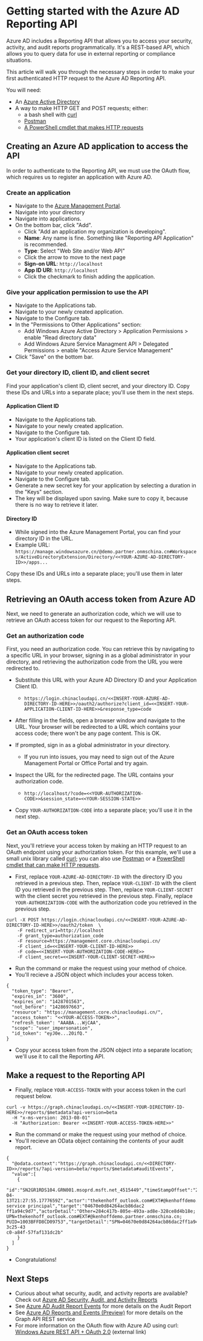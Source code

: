 <properties
   pageTitle="Getting started with the Azure AD Reporting API"
   description="How to get started with the Azure Active Directory Reporting API"
   services="active-directory"
   documentationCenter=""
   authors="kenhoff"
   manager="mbaldwin"
   editor=""/>

<tags
	ms.service="active-directory"
	ms.date="12/07/2015"
	wacn.date=""/>


# Getting started with the Azure AD Reporting API

Azure AD includes a Reporting API that allows you to access your security, activity, and audit reports programmatically. It's a REST-based API, which allows you to query data for use in external reporting or compliance situations.

This article will walk you through the necessary steps in order to make your first authenticated HTTP request to the Azure AD Reporting API. 

You will need:

- An [Azure Active Directory](/documentation/articles/active-directory-whatis)
- A way to make HTTP GET and POST requests; either:
	- a bash shell with [curl](http://curl.haxx.se/)
	- [Postman](https://www.getpostman.com/)
	- [A PowerShell cmdlet that makes HTTP requests](https://technet.microsoft.com/zh-cn/library/hh849901.aspx)



## Creating an Azure AD application to access the API

In order to authenticate to the Reporting API, we must use the OAuth flow, which requires us to register an application with Azure AD.



### Create an application
- Navigate to the [Azure Management Portal](https://managewindowsazure.cn/).
- Navigate into your directory
- Navigate into applications.
- On the bottom bar, click "Add".
	- Click "Add an application my organization is developing".
	- **Name**: Any name is fine. Something like "Reporting API Application" is recommended.
	- **Type**: Select "Web Site and/or Web API"
	- Click the arrow to move to the next page 
	- **Sign-on URL**: ```http://localhost``` 
	- **App ID URI**: ```http://localhost``` 
	- Click the checkmark to finish adding the application.

### Give your application permission to use the API
- Navigate to the Applications tab.
- Navigate to your newly created application.
- Navigate to the Configure tab.
- In the "Permissions to Other Applications" section:
	- Add Windows Azure Active Directory > Application Permissions > enable "Read directory data"
	- Add Windows Azure Service Managment API > Delegated Permissions > enable "Access Azure Service Management"
- Click "Save" on the bottom bar.


### Get your directory ID, client ID, and client secret

Find your application's client ID, client secret, and your directory ID. Copy these IDs and URLs into a separate place; you'll use them in the next steps.

#### Application Client ID
- Navigate to the Applications tab.
- Navigate to your newly created application.
- Navigate to the Configure tab.
- Your application's client ID is listed on the Client ID field.

#### Application client secret
- Navigate to the Applications tab.
- Navigate to your newly created application.
- Navigate to the Configure tab.
- Generate a new secret key for your application by selecting a duration in the "Keys" section.
- The key will be displayed upon saving. Make sure to copy it, because there is no way to retrieve it later.

#### Directory ID
- While signed into the Azure Management Portal, you can find your directory ID in the URL.
- Example URL: ```https://manage.windowsazure.cn/@demo.partner.onmschina.cn#Workspaces/ActiveDirectoryExtension/Directory/<<YOUR-AZURE-AD-DIRECTORY-ID>>/apps...```

Copy these IDs and URLs into a separate place; you'll use them in later steps.



## Retrieving an OAuth access token from Azure AD

Next, we need to generate an authorization code, which we will use to retrieve an OAuth access token for our request to the Reporting API.



### Get an authorization code

First, you need an authorization code. You can retrieve this by navigating to a specific URL in your browser, signing in as a global administrator in your directory, and retrieving the authorization code from the URL you were redirected to.

- Substitute this URL with your Azure AD Directory ID and your Application Client ID.
	- ```https://login.chinacloudapi.cn/<<INSERT-YOUR-AZURE-AD-DIRECTORY-ID-HERE>>/oauth2/authorize?client_id=<<INSERT-YOUR-APPLICATION-CLIENT-ID-HERE>>&response_type=code```
- After filling in the fields, open a browser window and navigate to the URL. Your browser will be redirected to a URL which contains your access code; there won't be any page content. This is OK. 

- If prompted, sign in as a global administrator in your directory.
	- If you run into issues, you may need to sign out of the Azure Management Portal or Office Portal and try again.
- Inspect the URL for the redirected page. The URL contains your authorization code.
	- ```http://localhost/?code=<<YOUR-AUTHORIZATION-CODE>>&session_state=<<YOUR-SESSION-STATE>>``` 
- Copy ```YOUR-AUTHORIZATION-CODE``` into a separate place; you'll use it in the next step.



### Get an OAuth access token

Next, you'll retrieve your access token by making an HTTP request to an OAuth endpoint using your authorization token. For this example, we'll use a small unix library called [curl](http://curl.haxx.se/); you can also use [Postman](https://www.getpostman.com/) or a [PowerShell cmdlet that can make HTTP requests](https://technet.microsoft.com/zh-cn/library/hh849901.aspx).

- First, replace ```YOUR-AZURE-AD-DIRECTORY-ID``` with the directory ID you retrieved in a previous step. Then, replace ```YOUR-CLIENT-ID``` with the client ID you retrieved in the previous step. Then, replace ```YOUR-CLIENT-SECRET``` with the client secret you retrieved in the previous step. Finally, replace ```YOUR-AUTHORIZATION-CODE``` with the authorization code you retrieved in the previous step.

```
curl -X POST https://login.chinacloudapi.cn/<<INSERT-YOUR-AZURE-AD-DIRECTORY-ID-HERE>>/oauth2/token  \
	-F redirect_uri=http://localhost
	-F grant_type=authorization_code 
	-F resource=https://management.core.chinacloudapi.cn/
	-F client_id=<<INSERT-YOUR-CLIENT-ID-HERE>>
	-F code=<<INSERT-YOUR-AUTHORIZATION-CODE-HERE>>
	-F client_secret=<<INSERT-YOUR-CLIENT-SECRET-HERE>>
```

- Run the command or make the request using your method of choice.
- You'll recieve a JSON object which includes your access token.

```
{
  "token_type": "Bearer",
  "expires_in": "3600",
  "expires_on": "1428701563",
  "not_before": "1428697663",
  "resource": "https://management.core.chinacloudapi.cn/",
  "access_token": "<<YOUR-ACCESS-TOKEN>>",
  "refresh_token": "AAABA...WjCAA",
  "scope": "user_impersonation",
  "id_token": "eyJ0e...20ifQ."
}
```

- Copy your access token from the JSON object into a separate location; we'll use it to call the Reporting API.



## Make a request to the Reporting API

- Finally, replace ```YOUR-ACCESS-TOKEN``` with your access token in the curl request below.

```
curl -v https://graph.chinacloudapi.cn/<<INSERT-YOUR-DIRECTORY-ID-HERE>>/reports/$metadata?api-version=beta
  -H "x-ms-version: 2013-08-01"
  -H "Authorization: Bearer <<INSERT-YOUR-ACCESS-TOKEN-HERE>>"
```

- Run the command or make the request using your method of choice.
- You'll recieve an OData object containing the contents of your audit report.

```
{
  "@odata.context":"https://graph.chinacloudapi.cn/<<DIRECTORY-ID>>/reports/?api-version=beta/reports/$metadata#auditEvents",
  "value":[
    {
      "id":"SN2GR1RDS104.GRN001.msoprd.msft.net_4515449","timeStampOffset":"2015-04-13T21:27:55.1777659Z","actor":"thekenhoff_outlook.com#EXT#@kenhoffdemo.partner.onmschina.cn","action":"Add service principal","target":"04670e0d84264acb86dac2
ff1a94c9d7","actorDetail":"Other=284c417b-805e-493a-ad8e-328ce8d4b18e; UPN=thekenhoff_outlook.com#EXT#@kenhoffdemo.partner.onmschina.cn; PUID=1003BFFD8CD09753","targetDetail":"SPN=04670e0d84264acb86dac2ff1a94c9d7","tenantId":"c9b13f49-3c25-43
c0-a84f-57faf131dc2b"
    }
  ]
}
```

- Congratulations!


## Next Steps
- Curious about what security, audit, and activity reports are available? Check out [Azure AD Security, Audit, and Activity Reports](/documentation/articles/active-directory-view-access-usage-reports)
- See [Azure AD Audit Report Events](/documentation/articles/active-directory-reporting-audit-events) for more details on the Audit Report
- See [Azure AD Reports and Events (Preview)](https://msdn.microsoft.com/zh-cn/library/azure/mt126081.aspx) for more details on the Graph API REST service
- For more information on the OAuth flow with Azure AD using curl: [Windows Azure REST API + OAuth 2.0](https://ahmetalpbalkan.com/blog/azure-rest-api-with-oauth2/) (external link)

